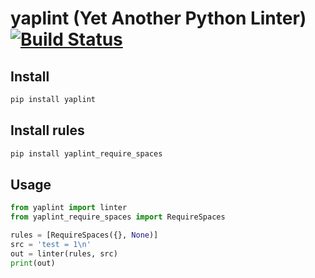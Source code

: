 # yaplint (Yet Another Python Linter) [![Build Status](https://travis-ci.org/neurosnap/yaplint.svg?branch=master)](https://travis-ci.org/neurosnap/yaplint)

## Install

```bash
pip install yaplint
```

## Install rules

```bash
pip install yaplint_require_spaces
```

## Usage

```python
from yaplint import linter
from yaplint_require_spaces import RequireSpaces

rules = [RequireSpaces({}, None)]
src = 'test = 1\n'
out = linter(rules, src)
print(out)
```
